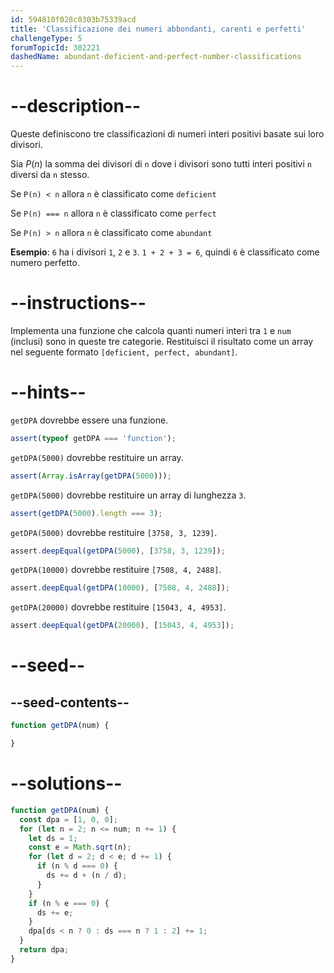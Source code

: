 ```yaml
---
id: 594810f028c0303b75339acd
title: 'Classificazione dei numeri abbondanti, carenti e perfetti'
challengeType: 5
forumTopicId: 302221
dashedName: abundant-deficient-and-perfect-number-classifications
---
```


# --description--

Queste definiscono tre classificazioni di numeri interi positivi basate sui loro divisori.

Sia $P(n)$ la somma dei divisori di `n` dove i divisori sono tutti interi positivi `n` diversi da `n` stesso.

Se `P(n) < n` allora `n` è classificato come `deficient`

Se `P(n) === n` allora `n` è classificato come `perfect`

Se `P(n) > n` allora `n` è classificato come `abundant`

**Esempio**: `6` ha i divisori `1`, `2` e `3`. `1 + 2 + 3 = 6`, quindi `6` è classificato come numero perfetto.

# --instructions--

Implementa una funzione che calcola quanti numeri interi tra `1` e `num` (inclusi) sono in queste tre categorie. Restituisci il risultato come un array nel seguente formato `[deficient, perfect, abundant]`.

# --hints--

`getDPA` dovrebbe essere una funzione.

```js
assert(typeof getDPA === 'function');
```

`getDPA(5000)` dovrebbe restituire un array.

```js
assert(Array.isArray(getDPA(5000)));
```

`getDPA(5000)` dovrebbe restituire un array di lunghezza `3`.

```js
assert(getDPA(5000).length === 3);
```

`getDPA(5000)` dovrebbe restituire `[3758, 3, 1239]`.

```js
assert.deepEqual(getDPA(5000), [3758, 3, 1239]);
```

`getDPA(10000)` dovrebbe restituire `[7508, 4, 2488]`.

```js
assert.deepEqual(getDPA(10000), [7508, 4, 2488]);
```

`getDPA(20000)` dovrebbe restituire `[15043, 4, 4953]`.

```js
assert.deepEqual(getDPA(20000), [15043, 4, 4953]);
```

# --seed--

## --seed-contents--

```js
function getDPA(num) {

}
```

# --solutions--

```js
function getDPA(num) {
  const dpa = [1, 0, 0];
  for (let n = 2; n <= num; n += 1) {
    let ds = 1;
    const e = Math.sqrt(n);
    for (let d = 2; d < e; d += 1) {
      if (n % d === 0) {
        ds += d + (n / d);
      }
    }
    if (n % e === 0) {
      ds += e;
    }
    dpa[ds < n ? 0 : ds === n ? 1 : 2] += 1;
  }
  return dpa;
}
```
